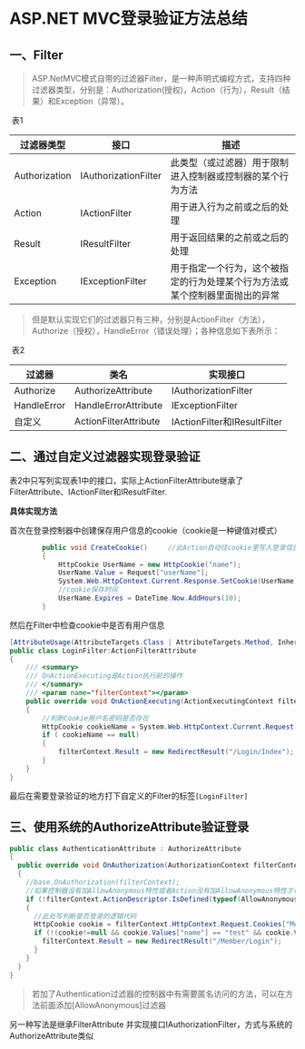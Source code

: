 # ASP.NET MVC登录验证方法总结

## 一、Filter

> ASP.NetMVC模式自带的过滤器Filter，是一种声明式编程方式，支持四种过滤器类型，分别是：Authorization(授权)，Action（行为），Result（结果）和Exception（异常）。

​									表1

| 过滤器类型         | 接口                   | 描述                                     |
| ------------- | -------------------- | -------------------------------------- |
| Authorization | IAuthorizationFilter | 此类型（或过滤器）用于限制进入控制器或控制器的某个行为方法          |
| Action        | IActionFilter        | 用于进入行为之前或之后的处理                         |
| Result        | IResultFilter        | 用于返回结果的之前或之后的处理                        |
| Exception     | IExceptionFilter     | 用于指定一个行为，这个被指定的行为处理某个行为方法或某个控制器里面抛出的异常 |

> 但是默认实现它们的过滤器只有三种，分别是ActionFilter（方法），Authorize（授权），HandleError（错误处理）；各种信息如下表所示：

​									表2

| 过滤器         | 类名                    | 实现接口                        |
| ----------- | --------------------- | --------------------------- |
| Authorize   | AuthorizeAttribute    | IAuthorizationFilter        |
| HandleError | HandleErrorAttribute  | IExceptionFilter            |
| 自定义         | ActionFilterAttribute | IActionFilter和IResultFilter |

## 二、通过自定义过滤器实现登录验证

表2中只写列实现表1中的接口，实际上ActionFilterAttribute继承了FilterAttribute、IActionFilter和IResultFilter.

**具体实现方法** 

首次在登录控制器中创建保存用户信息的cookie（cookie是一种键值对模式）

```C#
        public void CreateCookie()　　　//此Action自动往cookie里写入登录信息  
        {  
            HttpCookie UserName = new HttpCookie("name");  
            UserName.Value = Request["userName"];  
            System.Web.HttpContext.Current.Response.SetCookie(UserName);  
            //cookie保存时间  
            UserName.Expires = DateTime.Now.AddHours(10);  
        }  
```

然后在Filter中检查cookie中是否有用户信息

```C#
[AttributeUsage(AttributeTargets.Class | AttributeTargets.Method, Inherited = true, AllowMultiple = false)]
public class LoginFilter:ActionFilterAttribute  
{  
    /// <summary>  
    /// OnActionExecuting是Action执行前的操作  
    /// </summary>  
    /// <param name="filterContext"></param>  
    public override void OnActionExecuting(ActionExecutingContext filterContext)  
    {  
        //判断Cookie用户名密码是否存在  
        HttpCookie cookieName = System.Web.HttpContext.Current.Request.Cookies.Get("name");  
        if ( cookieName == null)  
        {  
            filterContext.Result = new RedirectResult("/Login/Index");  
        }  
    }  
}  
```

最后在需要登录验证的地方打下自定义的Filter的标签``[LoginFilter]`` 

 ## 三、使用系统的AuthorizeAttribute验证登录

```c#
public class AuthenticationAttribute : AuthorizeAttribute
{
  public override void OnAuthorization(AuthorizationContext filterContext)
  {
    //base.OnAuthorization(filterContext);
    //如果控制器没有加AllowAnonymous特性或者Action没有加AllowAnonymous特性才检查
    if (!filterContext.ActionDescriptor.IsDefined(typeof(AllowAnonymousAttribute),true) && !filterContext.ActionDescriptor.ControllerDescriptor.IsDefined(typeof(AllowAnonymousAttribute),true))
    {
      //此处写判断是否登录的逻辑代码
      HttpCookie cookie = filterContext.HttpContext.Request.Cookies["Member"];
      if (!(cookie!=null && cookie.Values["name"] == "test" && cookie.Values["pass"] == "123"))       {
        filterContext.Result = new RedirectResult("/Member/Login");
      }
    }
  }
}
```

> 若加了Authentication过滤器的控制器中有需要匿名访问的方法，可以在方法前面添加[AllowAnonymous]过滤器

另一种写法是继承FilterAttribute 并实现接口IAuthorizationFilter，方式与系统的AuthorizeAttribute类似